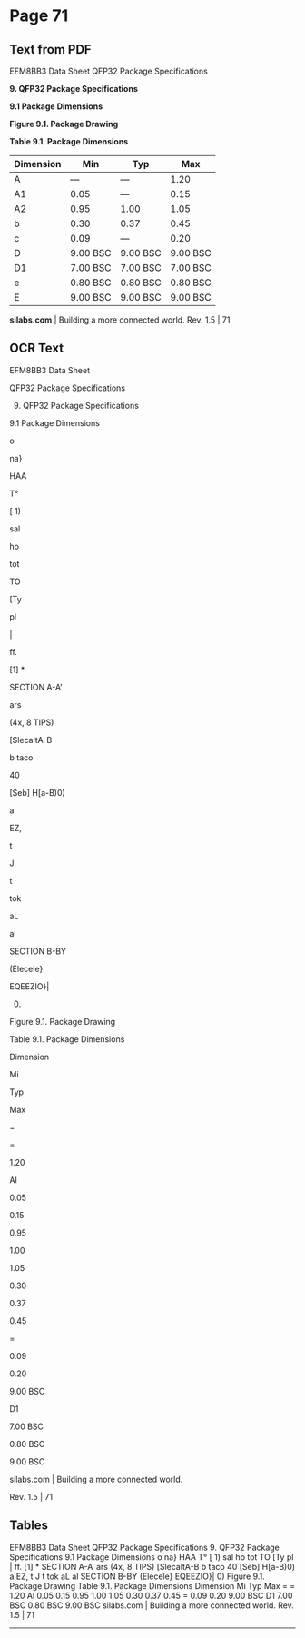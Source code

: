 # Page 71

## Text from PDF

EFM8BB3 Data Sheet
QFP32 Package Specifications

**9. QFP32 Package Specifications**

**9.1 Package Dimensions**

**Figure 9.1. Package Drawing**

**Table 9.1. Package Dimensions**

|Dimension|Min|Typ|Max|
|---|---|---|---|
|A|—|—|1.20|
|A1|0.05|—|0.15|
|A2|0.95|1.00|1.05|
|b|0.30|0.37|0.45|
|c|0.09|—|0.20|
|D|9.00 BSC|9.00 BSC|9.00 BSC|
|D1|7.00 BSC|7.00 BSC|7.00 BSC|
|e|0.80 BSC|0.80 BSC|0.80 BSC|
|E|9.00 BSC|9.00 BSC|9.00 BSC|



**silabs.com** | Building a more connected world. Rev. 1.5 | 71



## OCR Text

EFM8BB3 Data Sheet

QFP32 Package Specifications

9. QFP32 Package Specifications

9.1 Package Dimensions

o

na}

HAA

T°

[ 1)

sal

ho

tot

TO

[Ty

pl

|

ff.

[1] *

SECTION A-A’

ars

(4x, 8 TIPS)

[SlecaltA-B

b taco

40

[Seb] H[a-B)0)

a

EZ,

t

J

t

tok

aL

al

SECTION B-BY

(Elecele}

EQEEZIO}|

0)

Figure 9.1. Package Drawing

Table 9.1. Package Dimensions

Dimension

Mi

Typ

Max

=

=

1.20

Al

0.05

0.15

0.95

1.00

1.05

0.30

0.37

0.45

=

0.09

0.20

9.00 BSC

D1

7.00 BSC

0.80 BSC

9.00 BSC

silabs.com | Building a more connected world.

Rev. 1.5 | 71

## Tables

EFM8BB3 Data Sheet
QFP32 Package Specifications
9. QFP32 Package Specifications
9.1 Package Dimensions
o
na}
HAA
T°
[ 1) sal
ho tot
TO [Ty
pl
|
ff. [1] * SECTION A-A’
ars
(4x, 8 TIPS)
[SlecaltA-B b taco
40 [Seb] H[a-B)0)
a
EZ,
t
J
t
tok aL
al
SECTION B-BY
(Elecele} EQEEZIO}| 0)
Figure 9.1. Package Drawing
Table 9.1. Package Dimensions
Dimension Mi Typ Max
= = 1.20
Al 0.05 0.15
0.95 1.00 1.05
0.30 0.37 0.45
= 0.09 0.20
9.00 BSC
D1 7.00 BSC
0.80 BSC
9.00 BSC
silabs.com | Building a more connected world. Rev. 1.5 | 71


---

